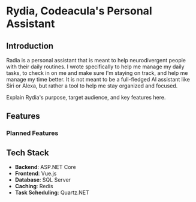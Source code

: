 # Rydia, Codeacula's Personal Assistant

## Introduction

Radia is a personal assistant that is meant to help neurodivergent people with their daily routines. I wrote specifically to help me manage my daily tasks, to check in on me and make sure I'm staying on track, and help me manage my time better. It is not meant to be a full-fledged AI assistant like Siri or Alexa, but rather a tool to help me stay organized and focused.

Explain Rydia's purpose, target audience, and key features here.

## Features

### Planned Features

## Tech Stack

- **Backend**: ASP.NET Core
- **Frontend**: Vue.js
- **Database**: SQL Server
- **Caching**: Redis
- **Task Scheduling**: Quartz.NET
